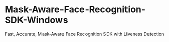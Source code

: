 # Mask-Aware-Face-Recognition-SDK-Windows
Fast, Accurate, Mask-Aware Face Recognition SDK with Liveness Detection

